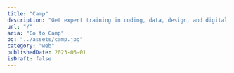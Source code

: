 ```yaml
---
title: "Camp"
description: "Get expert training in coding, data, design, and digital marketing"
url: "/"
aria: "Go to Camp"
bg: "../assets/camp.jpg"
category: "web"
publishedDate: 2023-06-01
isDraft: false
---
```


